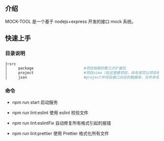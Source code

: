 ## 介绍

MOCK-TOOL 是一个基于 nodejs+express 开发的接口 mock 系统。

## 快速上手

### 目录说明

```bash
├─src
│     package		                #项目依赖的第三方扩展包
│     project		                #项目view（在这里建项目，命名规范以项目名称命令）
│     json	                        #project中项目接口对应的数据库，文件命名规范与project中文件命名规范保持一致
```

### 命令

-   npm run start 启动服务

-   npm run lint:eslint 使用 eslint 校验文件

-   npm run lint:eslintFix 自动修复所有格式引起的报错

-   npm run lint:prettier 使用 Prettier 格式化所有文件

